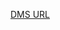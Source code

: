 [DMS URL]([https://www.appsheet.com/start/452a7eef-592a-466a-a4e8-d3df35177b5d?platform=desktop#appName=DMSForGitHub-486355484&vss=H4sIAAAAAAAAA6WOsQ7CMBBD_8VzviArYkAIFhALYQjNRYpok6pJgSrKv3MpIOaK8Xx-tjPujh6HpJsb5Dn_ri1NkMgKx6knBamwCj4NoVUQCnvdvcUT-6NCQbmIL5woQuYFrPyjV8AZ8slZR0MNqhgHfCB-V4SFGUAR6Makry3NOxkohTUbmjGSqZ6l5XHj189ee7MLhvOsbiOVF6eUVrxWAQAA&view=Views](https://www.appsheet.com/start/a56e77b8-0994-4f53-b811-784523ff03ee))
